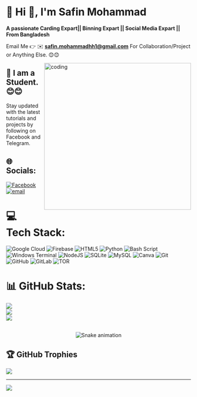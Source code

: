 # 💫 Hi 👋, I'm Safin Mohammad
**A passionate Carding Expart|| Binning Expart || Social Media Expart || From Bangladesh**

Email Me 👉 ✉️ **safin.mohammadhh1@gmail.com** For Collaboration/Project or Anything Else. 😊😊

<img align="right" alt="coding" width="400" src="https://i.gifer.com/6tXM.gif">

## 🔗 I am a Student. 😊😊

Stay updated with the latest tutorials and projects by  following on Facebook and Telegram.

## 🌐 Socials:
[![Facebook](https://img.shields.io/badge/Facebook-%231877F2.svg?logo=Facebook&logoColor=white)](https://facebook.com/https://www.facebook.com/safin.mohammadhh1) [![email](https://img.shields.io/badge/Email-D14836?logo=gmail&logoColor=white)](mailto:safin.mohammadhh1@gmail.com) 

# 💻 Tech Stack:
![Google Cloud](https://img.shields.io/badge/GoogleCloud-%234285F4.svg?style=for-the-badge&logo=google-cloud&logoColor=white) ![Firebase](https://img.shields.io/badge/firebase-%23039BE5.svg?style=for-the-badge&logo=firebase) ![HTML5](https://img.shields.io/badge/html5-%23E34F26.svg?style=for-the-badge&logo=html5&logoColor=white) ![Python](https://img.shields.io/badge/python-3670A0?style=for-the-badge&logo=python&logoColor=ffdd54) ![Bash Script](https://img.shields.io/badge/bash_script-%23121011.svg?style=for-the-badge&logo=gnu-bash&logoColor=white) ![Windows Terminal](https://img.shields.io/badge/Windows%20Terminal-%234D4D4D.svg?style=for-the-badge&logo=windows-terminal&logoColor=white) ![NodeJS](https://img.shields.io/badge/node.js-6DA55F?style=for-the-badge&logo=node.js&logoColor=white) ![SQLite](https://img.shields.io/badge/sqlite-%2307405e.svg?style=for-the-badge&logo=sqlite&logoColor=white) ![MySQL](https://img.shields.io/badge/mysql-4479A1.svg?style=for-the-badge&logo=mysql&logoColor=white) ![Canva](https://img.shields.io/badge/Canva-%2300C4CC.svg?style=for-the-badge&logo=Canva&logoColor=white) ![Git](https://img.shields.io/badge/git-%23F05033.svg?style=for-the-badge&logo=git&logoColor=white) ![GitHub](https://img.shields.io/badge/github-%23121011.svg?style=for-the-badge&logo=github&logoColor=white) ![GitLab](https://img.shields.io/badge/gitlab-%23181717.svg?style=for-the-badge&logo=gitlab&logoColor=white) ![TOR](https://img.shields.io/badge/tor-%237E4798.svg?style=for-the-badge&logo=tor-project&logoColor=white)
# 📊 GitHub Stats:
![](https://github-readme-stats.vercel.app/api?username=Safin-Mohammad&theme=dark&hide_border=false&include_all_commits=true&count_private=true)<br/>
![](https://nirzak-streak-stats.vercel.app/?user=Safin-Mohammad&theme=dark&hide_border=false)<br/>
![](https://github-readme-stats.vercel.app/api/top-langs/?username=Safin-Mohammad&theme=dark&hide_border=false&include_all_commits=true&count_private=true&layout=compact)


</div><br>
<!-- Snake Game Repo View -->

<div align="center">
  <img src="https://profile-readme-generator.com/assets/snake.svg" alt="Snake animation" />
</div>

## 🏆 GitHub Trophies
![](https://github-profile-trophy.vercel.app/?username=Safin-Mohammad&theme=radical&no-frame=false&no-bg=false&margin-w=4)

---
[![](https://visitcount.itsvg.in/api?id=Safin-Mohammad&icon=2&color=0)](https://visitcount.itsvg.in)
